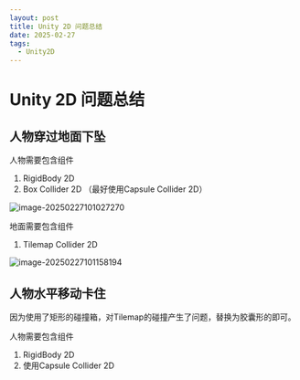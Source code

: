 ```yaml
---
layout: post
title: Unity 2D 问题总结
date: 2025-02-27
tags:
  - Unity2D
---
```

# Unity 2D 问题总结

## 人物穿过地面下坠

人物需要包含组件

1. RigidBody 2D
2. Box Collider 2D （最好使用Capsule Collider 2D）

![image-20250227101027270](https://cdn.jsdelivr.net/gh/violet-wdream/Drawio/PNG/202502271010347.png)

地面需要包含组件

1. Tilemap Collider 2D



![image-20250227101158194](https://cdn.jsdelivr.net/gh/violet-wdream/Drawio/PNG/202502271011270.png)

## 人物水平移动卡住

因为使用了矩形的碰撞箱，对Tilemap的碰撞产生了问题，替换为胶囊形的即可。

人物需要包含组件

1. RigidBody 2D
2. 使用Capsule Collider 2D



